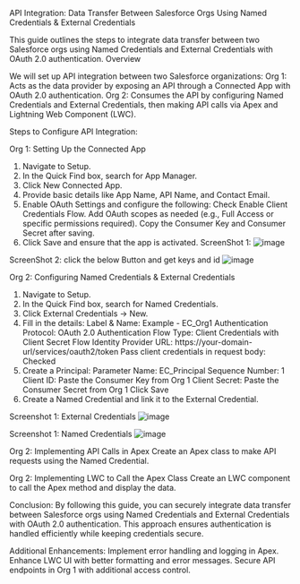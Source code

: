 API Integration: Data Transfer Between Salesforce Orgs Using Named Credentials & External Credentials

This guide outlines the steps to integrate data transfer between two Salesforce orgs using Named Credentials and External Credentials with OAuth 2.0 authentication.
Overview

We will set up API integration between two Salesforce organizations:
Org 1: Acts as the data provider by exposing an API through a Connected App with OAuth 2.0 authentication.
Org 2: Consumes the API by configuring Named Credentials and External Credentials, then making API calls via Apex and Lightning Web Component (LWC).

Steps to Configure API Integration:

Org 1: Setting Up the Connected App
1. Navigate to Setup.
2. In the Quick Find box, search for App Manager.
3. Click New Connected App.
4. Provide basic details like App Name, API Name, and Contact Email.
5. Enable OAuth Settings and configure the following:
    Check Enable Client Credentials Flow.
    Add OAuth scopes as needed (e.g., Full Access or specific permissions required).
    Copy the Consumer Key and Consumer Secret after saving.
6. Click Save and ensure that the app is activated.
ScreenShot 1:
![image](https://github.com/user-attachments/assets/ba31534b-1234-420c-8fc1-8fd0f6f437f8)

ScreenShot 2: click the below Button and get keys and id
![image](https://github.com/user-attachments/assets/f82dfacd-62ee-4524-96ea-e866e133e111)


Org 2: Configuring Named Credentials & External Credentials
1. Navigate to Setup.
2. In the Quick Find box, search for Named Credentials.
3. Click External Credentials → New.
4. Fill in the details:
    Label & Name: Example - EC_Org1
    Authentication Protocol: OAuth 2.0
    Authentication Flow Type: Client Credentials with Client Secret Flow
    Identity Provider URL: https://your-domain-url/services/oauth2/token
    Pass client credentials in request body: Checked
5. Create a Principal:
    Parameter Name: EC_Principal
    Sequence Number: 1
    Client ID: Paste the Consumer Key from Org 1
    Client Secret: Paste the Consumer Secret from Org 1
    Click Save
6. Create a Named Credential and link it to the External Credential.

Screenshot 1: External Credentials
![image](https://github.com/user-attachments/assets/02273e26-079f-4ceb-8fa2-dcf5ba2d36b0)

Screenshot 1: Named Credentials
![image](https://github.com/user-attachments/assets/2842e7c6-d5b8-4f7c-aa7d-4b8366dbf709)


Org 2: Implementing API Calls in Apex
Create an Apex class to make API requests using the Named Credential.

Org 2: Implementing LWC to Call the Apex Class
Create an LWC component to call the Apex method and display the data.


Conclusion:
    By following this guide, you can securely integrate data transfer between Salesforce orgs using Named Credentials and External Credentials with OAuth 2.0 authentication. This approach ensures authentication is handled efficiently while keeping credentials secure.

Additional Enhancements:
Implement error handling and logging in Apex.
Enhance LWC UI with better formatting and error messages.
Secure API endpoints in Org 1 with additional access control.
